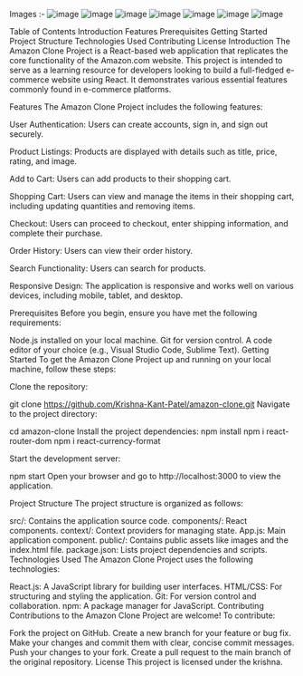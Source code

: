 Images :-
![image](https://github.com/Krishna-Kant-Patel/Amazon-clone/assets/61001421/b3944163-c959-45c8-84d6-c254fd87e650)
![image](https://github.com/Krishna-Kant-Patel/Amazon-clone/assets/61001421/c1a69c8e-8c60-4113-b5e6-8fd9f65e0a11)
![image](https://github.com/Krishna-Kant-Patel/Amazon-clone/assets/61001421/027ef966-8979-4869-a077-eef63fff977c)
![image](https://github.com/Krishna-Kant-Patel/Amazon-clone/assets/61001421/e0a67672-ced2-4f98-8897-9ad9674a27bf)
![image](https://github.com/Krishna-Kant-Patel/Amazon-clone/assets/61001421/f009c82c-63cd-4ebb-9fdd-6fea0d7132bc)
![image](https://github.com/Krishna-Kant-Patel/Amazon-clone/assets/61001421/39287cea-212f-4ba3-a42a-4190296145b9)
![image](https://github.com/Krishna-Kant-Patel/Amazon-clone/assets/61001421/1cd82269-4005-4443-a003-23dd8053412f)


Table of Contents
Introduction
Features
Prerequisites
Getting Started
Project Structure
Technologies Used
Contributing
License
Introduction
The Amazon Clone Project is a React-based web application that replicates the core functionality of the Amazon.com website. This project is intended to serve as a learning resource for developers looking to build a full-fledged e-commerce website using React. It demonstrates various essential features commonly found in e-commerce platforms.

Features
The Amazon Clone Project includes the following features:

User Authentication: Users can create accounts, sign in, and sign out securely.

Product Listings: Products are displayed with details such as title, price, rating, and image.

Add to Cart: Users can add products to their shopping cart.

Shopping Cart: Users can view and manage the items in their shopping cart, including updating quantities and removing items.

Checkout: Users can proceed to checkout, enter shipping information, and complete their purchase.

Order History: Users can view their order history.

Search Functionality: Users can search for products.

Responsive Design: The application is responsive and works well on various devices, including mobile, tablet, and desktop.

Prerequisites
Before you begin, ensure you have met the following requirements:

Node.js installed on your local machine.
Git for version control.
A code editor of your choice (e.g., Visual Studio Code, Sublime Text).
Getting Started
To get the Amazon Clone Project up and running on your local machine, follow these steps:

Clone the repository:

git clone https://github.com/Krishna-Kant-Patel/amazon-clone.git
Navigate to the project directory:

cd amazon-clone
Install the project dependencies:
npm install
npm i react-router-dom 
npm i react-currency-format


Start the development server:

npm start
Open your browser and go to http://localhost:3000 to view the application.

Project Structure
The project structure is organized as follows:

src/: Contains the application source code.
components/: React components.
context/: Context providers for managing state.
App.js: Main application component.
public/: Contains public assets like images and the index.html file.
package.json: Lists project dependencies and scripts.
Technologies Used
The Amazon Clone Project uses the following technologies:

React.js: A JavaScript library for building user interfaces.
HTML/CSS: For structuring and styling the application.
Git: For version control and collaboration.
npm: A package manager for JavaScript.
Contributing
Contributions to the Amazon Clone Project are welcome! To contribute:

Fork the project on GitHub.
Create a new branch for your feature or bug fix.
Make your changes and commit them with clear, concise commit messages.
Push your changes to your fork.
Create a pull request to the main branch of the original repository.
License
This project is licensed under the krishna.
